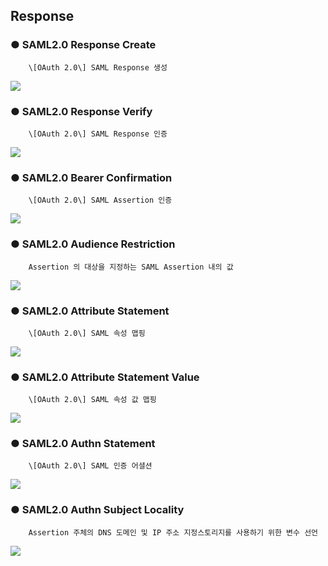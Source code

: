 ## Response

### ● SAML2.0 Response Create

        \[OAuth 2.0\] SAML Response 생성

![](../../../../../img/assets/image%20%28253%29.png)

### ● SAML2.0 Response Verify

        \[OAuth 2.0\] SAML Response 인증

![](../../../../../img/assets/image%20%28285%29.png)

### ● SAML2.0 Bearer Confirmation

        \[OAuth 2.0\] SAML Assertion 인증

![](../../../../../img/assets/image%20%28317%29.png)

### ● SAML2.0 Audience Restriction

        Assertion 의 대상을 지정하는 SAML Assertion 내의 값

![](../../../../../img/assets/image%20%28282%29.png)

### ● SAML2.0 Attribute Statement

        \[OAuth 2.0\] SAML 속성 맵핑

![](../../../../../img/assets/image%20%28305%29.png)

### ● SAML2.0 Attribute Statement Value

        \[OAuth 2.0\] SAML 속성 값 맵핑

![](../../../../../img/assets/image%20%28228%29.png)

### ● SAML2.0 Authn Statement

        \[OAuth 2.0\] SAML 인증 어셜션

![](../../../../../img/assets/image%20%28252%29.png)

### ● SAML2.0 Authn Subject Locality

        Assertion 주체의 DNS 도메인 및 IP 주소 지정스토리지를 사용하기 위한 변수 선언

![](../../../../../img/assets/image%20%28270%29.png)
